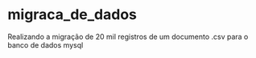 # migraca_de_dados
Realizando a migração de 20 mil registros de um documento .csv para o banco de dados mysql 
